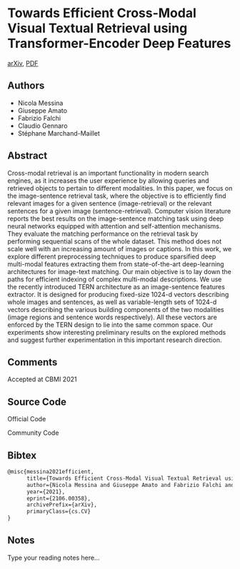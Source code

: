 
# Towards Efficient Cross-Modal Visual Textual Retrieval using Transformer-Encoder Deep Features

[arXiv](https://arxiv.org/abs/2106.0358), [PDF](https://arxiv.org/pdf/2106.0358.pdf)

## Authors

- Nicola Messina
- Giuseppe Amato
- Fabrizio Falchi
- Claudio Gennaro
- Stéphane Marchand-Maillet

## Abstract

Cross-modal retrieval is an important functionality in modern search engines, as it increases the user experience by allowing queries and retrieved objects to pertain to different modalities. In this paper, we focus on the image-sentence retrieval task, where the objective is to efficiently find relevant images for a given sentence (image-retrieval) or the relevant sentences for a given image (sentence-retrieval). Computer vision literature reports the best results on the image-sentence matching task using deep neural networks equipped with attention and self-attention mechanisms. They evaluate the matching performance on the retrieval task by performing sequential scans of the whole dataset. This method does not scale well with an increasing amount of images or captions. In this work, we explore different preprocessing techniques to produce sparsified deep multi-modal features extracting them from state-of-the-art deep-learning architectures for image-text matching. Our main objective is to lay down the paths for efficient indexing of complex multi-modal descriptions. We use the recently introduced TERN architecture as an image-sentence features extractor. It is designed for producing fixed-size 1024-d vectors describing whole images and sentences, as well as variable-length sets of 1024-d vectors describing the various building components of the two modalities (image regions and sentence words respectively). All these vectors are enforced by the TERN design to lie into the same common space. Our experiments show interesting preliminary results on the explored methods and suggest further experimentation in this important research direction.

## Comments

Accepted at CBMI 2021

## Source Code

Official Code



Community Code



## Bibtex

```tex
@misc{messina2021efficient,
      title={Towards Efficient Cross-Modal Visual Textual Retrieval using Transformer-Encoder Deep Features}, 
      author={Nicola Messina and Giuseppe Amato and Fabrizio Falchi and Claudio Gennaro and Stéphane Marchand-Maillet},
      year={2021},
      eprint={2106.00358},
      archivePrefix={arXiv},
      primaryClass={cs.CV}
}
```

## Notes

Type your reading notes here...

